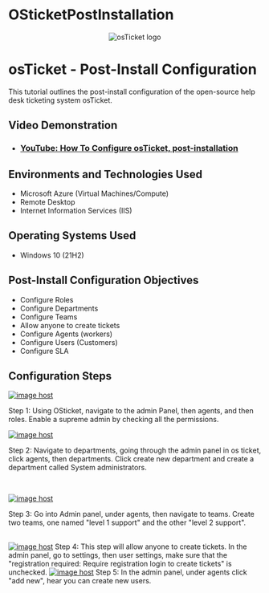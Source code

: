 # OSticketPostInstallation
<p align="center">
<img src="https://i.imgur.com/Clzj7Xs.png" alt="osTicket logo"/>
</p>

<h1>osTicket - Post-Install Configuration</h1>
This tutorial outlines the post-install configuration of the open-source help desk ticketing system osTicket.<br />


<h2>Video Demonstration</h2>

- ### [YouTube: How To Configure osTicket, post-installation](https://www.youtube.com)

<h2>Environments and Technologies Used</h2>

- Microsoft Azure (Virtual Machines/Compute)
- Remote Desktop
- Internet Information Services (IIS)

<h2>Operating Systems Used </h2>

- Windows 10</b> (21H2)

<h2>Post-Install Configuration Objectives</h2>

- Configure Roles
- Configure Departments
- Configure Teams
- Allow anyone to create tickets
- Configure Agents (workers)
- Configure Users (Customers)
- Configure SLA
<h2>Configuration Steps</h2>

<p>
<a href="https://imgbox.com/QJjCAd7n" target="_blank"><img src="https://thumbs2.imgbox.com/83/cd/QJjCAd7n_t.png" alt="image host"/></a></p>
<p>
Step 1: Using OSticket, navigate to the admin Panel, then agents, and then roles. Enable a supreme admin by checking all the permissions.
<p>
<a href="https://imgbox.com/dzyK7NyF" target="_blank"><img src="https://thumbs2.imgbox.com/73/f6/dzyK7NyF_t.png" alt="image host"/></a></p>
<p>
Step 2: Navigate to departments, going through the admin panel in os ticket, click agents, then departments. Click create new department and create a department called System administrators. </p>
<br />

<p>
<a href="https://imgbox.com/KAr9CfH0" target="_blank"><img src="https://thumbs2.imgbox.com/f4/18/KAr9CfH0_t.png" alt="image host"/></a></p>
<p>
Step 3: Go into Admin panel, under agents, then navigate to teams. Create two teams, one named "level 1 support" and the other "level 2 support". </p>
<br />
<a href="https://imgbox.com/ywhrH5Jw" target="_blank"><img src="https://thumbs2.imgbox.com/60/79/ywhrH5Jw_t.png" alt="image host"/></a>
Step 4: This step will allow anyone to create tickets. In the admin panel, go to settings, then user settings, make sure that the "registration required: Require registration login to create tickets" is unchecked.
<a href="https://imgbox.com/eQWMuQva" target="_blank"><img src="https://thumbs2.imgbox.com/fb/0b/eQWMuQva_t.png" alt="image host"/></a>
Step 5: In the admin panel, under agents click "add new", hear you can create new users.
